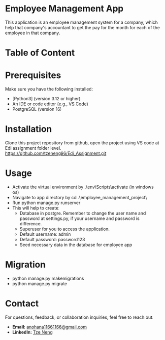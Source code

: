 # Employee Management App

This application is an employee management system for a company, which help that company's accountant to get the pay for the 
month for each of the employee in that company. 

# Table of Content
# Prerequisites
Make sure you have the following installed:
- [Python3] (version 3.12 or higher)
- An IDE or code editor (e.g., [VS Code](https://code.visualstudio.com/))
- PostgreSQL (version 16)

# Installation
   Clone this project repository from github, open the project using VS code at Edi assignment folder level. 
   https://github.com/tzeneng96/Edi_Assignment.git

# Usage
- Activate the virtual environment by .\env\Scripts\activate (in windows os)
- Navigate to app directory by cd .\employee_management_project\
- Run python manage.py runserver
- This will help to create:
  - Database in postgre. Remember to change the user name and password at settings.py,
      if your username and password is difference.
  - Superuser for you to access the application.
   - Default username: admin
   - Default password: password123
  - Seed necessary data in the database for employee app

# Migration
- python manage.py makemigrations
- python manage.py migrate

# Contact
   For questions, feedback, or collaboration inquiries, feel free to reach out:

- **Email:** anohana11661166@gmail.com  
- **LinkedIn:** [Tze Neng](https://www.linkedin.com/in/tzeneng96/)  


   



 
